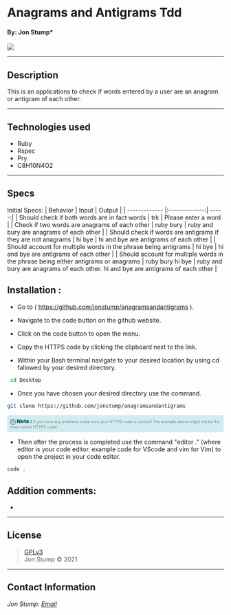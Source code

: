 # Anagrams and Antigrams Tdd
#### By: Jon Stump*
<img align="center" src="https://avatars2.githubusercontent.com/u/59323850?s=460&u=372c7d529b7379408ae54491ab3449b6e2f4d94d&v=4">

* * *

## Description
This is an applications to check if words entered by a user are an anagram or antigram of each other.
* * *

## Technologies used
* Ruby
* Rspec
* Pry
* C8H10N4O2

* * *

## Specs
Initial Specs:
| Behavior | Input | Output |
| ------------- |:-------------:| -----:|
| Should check if both words are in fact words | trk | Please enter a word |
| Check if two words are anagrams of each other | ruby bury | ruby and bury are anagrams of each other |
| Should check if words are antigrams if they are not anagrams | hi bye | hi and bye are antigrams of each other |
| Should account for multiple words in the phrase being antigrams | hi bye | hi and bye are antigrams of each other |
| Should account for multiple words in the phrase being either antigrams or anagrams | ruby bury hi bye | ruby and bury are anagrams of each other. hi and bye are antigrams of each other |

## Installation :

* Go to ( https://github.com/jonstump/anagramsandantigrams ).

*  Navigate to the code button on the github website.

* Click on the code button to open the menu.

- Copy the HTTPS code by clicking the clipboard next to the link.

- Within your Bash terminal navigate to your desired location by using cd fallowed by your desired directory.

```bash
 cd Desktop
```

- Once you have chosen your desired directory use the command.
```bash
git clone https://github.com/jonstump/anagramsandantigrams
```

<div
  style="
    background-color: #d1ecf1;
    color: grey; padding: 6px;
    font-size: 9px;
    border-radius: 5px;
    border: 1px solid #d4ecf1;
    margin-bottom: 12px"
>
  <span
    style="
      font-size: 12px;
      font-weight: 600;
      color: #0c5460;"
  >
    ⓘ
  </span>
  <span
    style="
      font-size: 12px;
      font-weight: 900;
      color: #0c5460;
      margin-bottom: 24px"
  >
    Note :
  </span>
  If you have any problems make sure your HTTPS code is correct! The example above might not be the most recent HTTPS code!
</div>


* Then after the process is completed use the command "editor ." (where editor is your code editor. example code for VScode and vim for Vim) to open the project in your code editor.

``` bash
code .
```


## Addition comments:
* 


* * *

## License
> [GPLv3](https://choosealicense.com/licenses/gpl-3.0/)\
> Jon Stump &copy; 2021

* * *

## Contact Information
_Jon Stump: [Email](jmstump@gmail.com)_